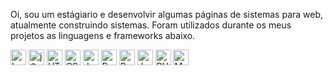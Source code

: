 Oi, sou um estágiario e desenvolvir algumas páginas de sistemas para web, atualmente construindo sistemas.
Foram utilizados durante os meus projetos as linguagens e frameworks abaixo.
<div>
    <img src="https://cdn.jsdelivr.net/gh/devicons/devicon@latest/icons/laravel/laravel-original.svg" width="25" height="25" alt="Laravel"/>
    <img src="https://cdn.jsdelivr.net/gh/devicons/devicon/icons/jquery/jquery-original.svg" width="25" height="25" alt="jQuery"/>
    <img src="https://cdn.jsdelivr.net/gh/devicons/devicon/icons/html5/html5-original.svg" width="25" height="25" alt="HTML5"/>
    <img src="https://cdn.jsdelivr.net/gh/devicons/devicon/icons/css3/css3-original.svg" width="25" height="25" alt="CSS3"/>
    <img src="https://cdn.jsdelivr.net/gh/devicons/devicon/icons/javascript/javascript-original.svg" width="25" height="25" alt="JavaScript"/>
    <img src="https://cdn.jsdelivr.net/gh/devicons/devicon/icons/bootstrap/bootstrap-original.svg" width="25" height="25" alt="Bootstrap"/>
    <img src="https://cdn.jsdelivr.net/gh/devicons/devicon/icons/python/python-original.svg" width="25" height="25" alt="Python"/>
    <img src="https://cdn.jsdelivr.net/gh/devicons/devicon/icons/java/java-original.svg" width="25" height="25" alt="Java"/>
    <img src="https://cdn.jsdelivr.net/gh/devicons/devicon/icons/php/php-original.svg" width="25" height="25" alt="PHP"/>
    <img src="https://cdn.jsdelivr.net/gh/devicons/devicon/icons/mysql/mysql-original.svg" width="25" height="25" alt="MySQL"/>
</div>


<!--
**ProgramadorVictor/ProgramadorVictor** is a ✨ _special_ ✨ repository because its `README.md` (this file) appears on your GitHub profile.

Here are some ideas to get you started:

- 🔭 I’m currently working on ...
- 🌱 I’m currently learning ...
- 👯 I’m looking to collaborate on ...
- 🤔 I’m looking for help with ...
- 💬 Ask me about ...
- 📫 How to reach me: ...
- 😄 Pronouns: ...
- ⚡ Fun fact: ...
-->

